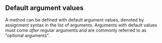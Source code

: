 ## Default argument values

A method can be defined with default argument values, denoted by assignment syntax in the list of arguments. Arguments with default values must come *after* regular arguments and are commonly referred to as "optional arguments".
